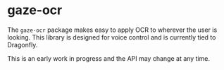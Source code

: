# gaze-ocr

The `gaze-ocr` package makes easy to apply OCR to wherever the user is
looking. This library is designed for voice control and is currently tied to
Dragonfly.

This is an early work in progress and the API may change at any time.
